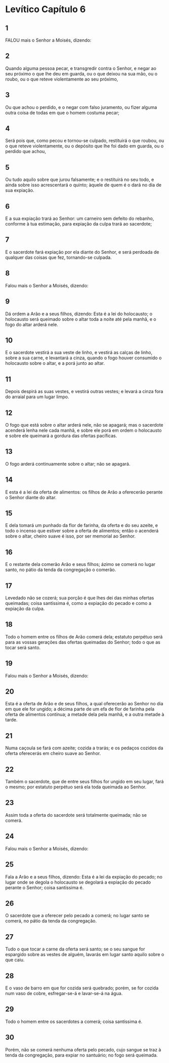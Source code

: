 # Levítico Capítulo 6

## 1
FALOU mais o Senhor a Moisés, dizendo:

## 2
Quando alguma pessoa pecar, e transgredir contra o Senhor, e negar ao seu próximo o que lhe deu em guarda, ou o que deixou na sua mão, ou o roubo, ou o que reteve violentamente ao seu próximo,

## 3
Ou que achou o perdido, e o negar com falso juramento, ou fizer alguma outra coisa de todas em que o homem costuma pecar;

## 4
Será pois que, como pecou e tornou-se culpado, restituirá o que roubou, ou o que reteve violentamente, ou o depósito que lhe foi dado em guarda, ou o perdido que achou,

## 5
Ou tudo aquilo sobre que jurou falsamente; e o restituirá no seu todo, e ainda sobre isso acrescentará o quinto; àquele de quem é o dará no dia de sua expiação.

## 6
E a sua expiação trará ao Senhor: um carneiro sem defeito do rebanho, conforme à tua estimação, para expiação da culpa trará ao sacerdote;

## 7
E o sacerdote fará expiação por ela diante do Senhor, e será perdoada de qualquer das coisas que fez, tornando-se culpada.

## 8
Falou mais o Senhor a Moisés, dizendo:

## 9
Dá ordem a Arão e a seus filhos, dizendo: Esta é a lei do holocausto; o holocausto será queimado sobre o altar toda a noite até pela manhã, e o fogo do altar arderá nele.

## 10
E o sacerdote vestirá a sua veste de linho, e vestirá as calças de linho, sobre a sua carne, e levantará a cinza, quando o fogo houver consumido o holocausto sobre o altar, e a porá junto ao altar.

## 11
Depois despirá as suas vestes, e vestirá outras vestes; e levará a cinza fora do arraial para um lugar limpo.

## 12
O fogo que está sobre o altar arderá nele, não se apagará; mas o sacerdote acenderá lenha nele cada manhã, e sobre ele porá em ordem o holocausto e sobre ele queimará a gordura das ofertas pacíficas.

## 13
O fogo arderá continuamente sobre o altar; não se apagará.

## 14
E esta é a lei da oferta de alimentos: os filhos de Arão a oferecerão perante o Senhor diante do altar.

## 15
E dela tomará um punhado da flor de farinha, da oferta e do seu azeite, e todo o incenso que estiver sobre a oferta de alimentos; então o acenderá sobre o altar, cheiro suave é isso, por ser memorial ao Senhor.

## 16
E o restante dela comerão Arão e seus filhos; ázimo se comerá no lugar santo, no pátio da tenda da congregação o comerão.

## 17
Levedado não se cozerá; sua porção é que lhes dei das minhas ofertas queimadas; coisa santíssima é, como a expiação do pecado e como a expiação da culpa.

## 18
Todo o homem entre os filhos de Arão comerá dela; estatuto perpétuo será para as vossas gerações das ofertas queimadas do Senhor; todo o que as tocar será santo.

## 19
Falou mais o Senhor a Moisés, dizendo:

## 20
Esta é a oferta de Arão e de seus filhos, a qual oferecerão ao Senhor no dia em que ele for ungido; a décima parte de um efa de flor de farinha pela oferta de alimentos contínua; a metade dela pela manhã, e a outra metade à tarde.

## 21
Numa caçoula se fará com azeite; cozida a trarás; e os pedaços cozidos da oferta oferecerás em cheiro suave ao Senhor.

## 22
Também o sacerdote, que de entre seus filhos for ungido em seu lugar, fará o mesmo; por estatuto perpétuo será ela toda queimada ao Senhor.

## 23
Assim toda a oferta do sacerdote será totalmente queimada; não se comerá.

## 24
Falou mais o Senhor a Moisés, dizendo:

## 25
Fala a Arão e a seus filhos, dizendo: Esta é a lei da expiação do pecado; no lugar onde se degola o holocausto se degolará a expiação do pecado perante o Senhor; coisa santíssima é.

## 26
O sacerdote que a oferecer pelo pecado a comerá; no lugar santo se comerá, no pátio da tenda da congregação.

## 27
Tudo o que tocar a carne da oferta será santo; se o seu sangue for espargido sobre as vestes de alguém, lavarás em lugar santo aquilo sobre o que caiu.

## 28
E o vaso de barro em que for cozida será quebrado; porém, se for cozida num vaso de cobre, esfregar-se-á e lavar-se-á na água.

## 29
Todo o homem entre os sacerdotes a comerá; coisa santíssima é.

## 30
Porém, não se comerá nenhuma oferta pelo pecado, cujo sangue se traz à tenda da congregação, para expiar no santuário; no fogo será queimada.


